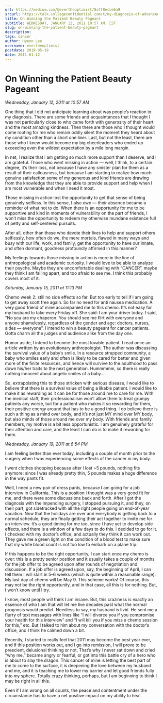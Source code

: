 ```yaml
---
url: https://medium.com/@evertheoptimist/8aff8ecbe6a9
srcurl: https://talk.collegeconfidential.com/t/my-diagnosis-of-advanced-cancer-how-to-help-my-kids/1013554/372
title: On Winning the Patient Beauty Pageant
subtitle: WEDNESDAY, JANUARY 12, 2011 10:57 AM, EST
slug: on-winning-the-patient-beauty-pageant
description: 
tags: cancer
author: Hyeon Lee
username: evertheoptimist
postdate: 2019-05-19
date: 2011-01-12
---
```


# On Winning the Patient Beauty Pageant

*Wednesday, January 12, 2011 at 10:57 AM*

One thing that I did not anticipate learning about was people’s reaction to my diagnosis. There are some friends and acquaintances that I thought I was not particularly close to who came forth with generosity of their heart and the most amazing kindness. Then there are those who I thought would come rooting for me who remain oddly silent the moment they heard about my condition other than a short one liner. Last, but not the least, there are those who I knew would become my big cheerleaders who ended up exceeding even the wildest expectation by a mile long margin.

In net, I realize that I am getting so much more support than I deserve, and I am grateful. Those who went missing in action — well, I think, to a certain degree, it’s their loss, not because I have any sinister plan for them as a result of their callousness, but because I am starting to realize how much genuine satisfaction some of my generous and kind friends are drawing from the knowledge that they are able to provide support and help when I am most vulnerable and when I need it most.

Those missing in action lost the opportunity to get that sense of being genuinely selfless. In this sense, I also owe — their absence became a reminder of what not to do. When there is an opportunity for me to be supportive and kind in moments of vulnerability on the part of friends, I won’t miss the opportunity to redeem my otherwise mundane existence full of petty and self-centered pursuits.

After all, other than those who devote their lives to help and support others selflessly, how often do we, the mere mortals, flawed in many ways and busy with our life, work, and family, get the opportunity to have our innate, and often dormant, goodness profoundly affirmed in this manner?

My feelings towards those missing in action is more in the line of anthropological and academic curiosity. I would love to be able to analyze their psyche. Maybe they are uncomfortable dealing with “CANCER”, maybe they think I am falling apart, and too afraid to see me. I think this probably covers most of it.

*Saturday, January 15, 2011 at 11:13 PM*

Chemo week 2: still no side effects so far. But too early to tell if I am going to get away scott free again. So far no need for anti nausea medication. A very good friend of mine accompanied me to this chemo. It’s not easy for my husband to take every Friday off. She said: I am your driver today. I said, “No you are my chaperon. You should see me flirt with everyone and anyone shamelessly, regardless of the gender and age: doctors, nurses, aides — everyone”. I intend to win a beauty pageant for cancer patients. Gotta charm all the judges and audience alike from the day one.

Humor aside, I intend to become the most lovable patient. I read once an article written by an evolutionary anthropologist. The author was discussing the survival value of a baby’s smile. In a resource strapped community, a baby who smiles early and often is likely to be cared for better and given more of the finite resources, and hence will survive to the adulthood to pass down his/her traits to the next generation. Hummmmm, so there is really nothing innocent about angelic smiles of a baby....

So, extrapolating this to those stricken with serious disease, I would like to believe that there is a survival value of being a likable patient. I would like to make it as rewarding as it can be for those around me to care for me. With the medical staff, their professionalism won’t allow them to treat grumpy patients any worse, but for a patient who makes it so rewarding for them, their positive energy around that has to be a good thing. I do believe there is such a thing as a mind over body, and it’s not just MY mind over MY body, but also minds of those around me over my body. With friends and family members, my motive is a bit less opportunistic. I am genuinely grateful for their attention and care, and the least I can do is to make it rewarding for them.

*Wednesday, January 19, 2011 at 6:54 PM*

I am feeling better than ever today, including a couple of month prior to the surgery when I was experiencing some effects of the cancer in my body.

I went clothes shopping because after I lost ~5 pounds, nothing fits anymore: since I was already pretty thin, 5 pounds makes a huge difference in the way pants fit.

Well, I need a new pair of dress pants, because I am going for a job interview in California. This is a position I thought was a very good fit for me, and there were some discussions back and forth. After I got the diagnosis with the impending surgery, I stopped pursuing it, and they, on their part, got sidetracked with all the right people going on end-of-year vacation. Now that the holidays are over and everybody is getting back to a normal schedule, they are finally getting their act together to invite me for an interview. It’s a good timing for me too, since I have yet to develop side effects, and there is a window of a few days to do this. I decided to go for it. I checked with my doctor’s office, and actually they think it can work out. They gave me a green light on the condition of a blood test to make sure that my white blood count is not too low to embark on a plane trip.

If this happens to be the right opportunity, I can start once my chemo is over: this is a pretty senior position and it usually takes a couple of months for the job offer to be agreed upon after rounds of negotiation and discussion. If a job offer is agreed upon, say, the beginning of April, I can tell them I will start in 5–6 weeks (which is quite within a reasonable range). My last day of chemo will be May 9. This scheme works! Of course, this may not be the right opportunity, and in that case, all this is for nothing. But, I won’t know until I try.

I know, most people will think I am insane. But, this craziness is exactly an essence of who I am that will let me live decades past what the normal prognosis would predict. Needless to say, my husband is livid. He sent me a flurry of text messages with lines like “I will divorce you if you compromise your health for this interview” and “I will kill you if you miss a chemo session for this,” etc. But I talked to him about my conversation with the doctor’s office, and I think he calmed down a bit.

Recently, I started to really feel that 2011 may become the best year ever, and if this position works out, and I go into remission, I will prove to be prescient, delusional thinking or not. That’s why I never sat down and cried “why me,” became angry or fearful, or got into this battle cry of a hero who is about to slay the dragon. This cancer of mine is letting the best part of me to come to the surface, it is deepening the love between my husband and me, and it is teaching me to lower my barrier and let good friends fully into my sphere. Totally crazy thinking, perhaps, but I am beginning to think I may be right in all this.

Even if I am wrong on all counts, the peace and contentment under the circumstance has to have a net positive impact on my ability to heal.
